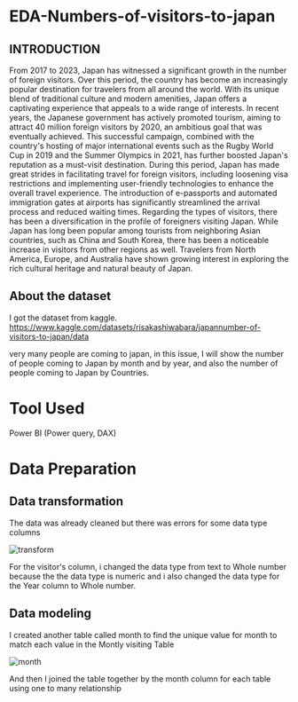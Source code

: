 # EDA-Numbers-of-visitors-to-japan

## INTRODUCTION
From 2017 to 2023, Japan has witnessed a significant growth in the number of foreign visitors. Over this period, the country has become an increasingly popular destination for travelers from all around the world. With its unique blend of traditional culture and modern amenities, Japan offers a captivating experience that appeals to a wide range of interests. In recent years, the Japanese government has actively promoted tourism, aiming to attract 40 million foreign visitors by 2020, an ambitious goal that was eventually achieved. This successful campaign, combined with the country's hosting of major international events such as the Rugby World Cup in 2019 and the Summer Olympics in 2021, has further boosted Japan's reputation as a must-visit destination. During this period, Japan has made great strides in facilitating travel for foreign visitors, including loosening visa restrictions and implementing user-friendly technologies to enhance the overall travel experience. The introduction of e-passports and automated immigration gates at airports has significantly streamlined the arrival process and reduced waiting times. Regarding the types of visitors, there has been a diversification in the profile of foreigners visiting Japan. While Japan has long been popular among tourists from neighboring Asian countries, such as China and South Korea, there has been a noticeable increase in visitors from other regions as well. Travelers from North America, Europe, and Australia have shown growing interest in exploring the rich cultural heritage and natural beauty of Japan.

## About the dataset
I got the dataset from kaggle. https://www.kaggle.com/datasets/risakashiwabara/japannumber-of-visitors-to-japan/data

very many people are coming to japan, in this issue, I will show the number of people coming to Japan by month and by year, and also the number of people coming to Japan by Countries.

# Tool Used
Power BI (Power query, DAX)

# Data Preparation
## Data transformation
The data was already cleaned but there was errors for some data type columns

![transform](https://github.com/AdekunleOjo/EDA-Numbers-of-visitors-to-japan/assets/55541028/9b46e5bb-c9ea-4ac0-8f10-ee47150d67fc)

For the visitor's column, i changed the data type from text to Whole number because the the data type is numeric and i also changed the data type for the Year column to Whole number.

## Data modeling
I created another table called month to find the unique value for month to match each value in the Montly visiting Table

![month](https://github.com/AdekunleOjo/EDA-Numbers-of-visitors-to-japan/assets/55541028/8d4785cb-2263-4367-905d-54e335a5a83a)

And then I joined the table together by the month column for each table using one to many relationship





